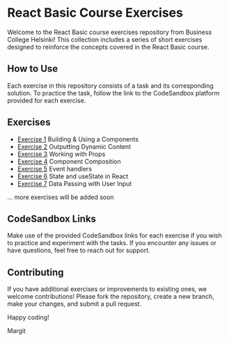 # React Basic Course Exercises

Welcome to the React Basic course exercises repository from Business College Helsinki! This collection includes a series of short exercises designed to reinforce the concepts covered in the React Basic course.

## How to Use

Each exercise in this repository consists of a task and its corresponding solution. To practice the task, follow the link to the CodeSandbox platform provided for each exercise.

## Exercises

- [Exercise 1](./exercise_1.md) Building & Using a Components
- [Exercise 2](./exercise_2.md) Outputting Dynamic Content
- [Exercise 3](./exercise_3.md) Working with Props
- [Exercise 4](./exercise_4.md) Component Composition
- [Exercise 5](./exercise_5.md) Event handlers
- [Exercise 6](./exercise_6.md) State and useState in React
- [Exercise 7](./exercise_7.md) Data Passing with User Input

... more exercises will be added soon

## CodeSandbox Links

Make use of the provided CodeSandbox links for each exercise if you wish to practice and experiment with the tasks. If you encounter any issues or have questions, feel free to reach out for support.

## Contributing

If you have additional exercises or improvements to existing ones, we welcome contributions! Please fork the repository, create a new branch, make your changes, and submit a pull request.

Happy coding!

Margit
